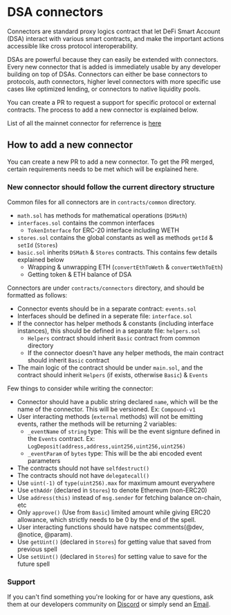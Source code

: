 # DSA connectors

Connectors are standard proxy logics contract that let DeFi Smart Account (DSA) interact with various smart contracts, and make the important actions accessible like cross protocol interoperability.

DSAs are powerful because they can easily be extended with connectors. Every new connector that is added is immediately usable by any developer building on top of DSAs. Connectors can either be base connectors to protocols, auth connectors, higher level connectors with more specific use cases like optimized lending, or connectors to native liquidity pools.

You can create a PR to request a support for specific protocol or external contracts. The process to add a new connector is explained below.

List of all the mainnet connector for referrence is [here](https://github.com/Instadapp/dsa-connectors/tree/main/contracts/mainnet/connectors)

## How to add a new connector

You can create a new PR to add a new connector. To get the PR merged, certain requirements needs to be met which will be explained here.

### New connector should follow the current directory structure

Common files for all connectors are in `contracts/common` directory.

* `math.sol` has methods for mathematical operations (`DSMath`)
* `interfaces.sol` contains the common interfaces
  * `TokenInterface` for ERC-20 interface including WETH
* `stores.sol` contains the global constants as well as methods `getId` & `setId` (`Stores`)
* `basic.sol` inherits `DSMath` & `Stores` contracts. This contains few details explained below
  * Wrapping & unwrapping ETH (`convertEthToWeth` & `convertWethToEth`)
  * Getting token & ETH balance of DSA

Connectors are under `contracts/connectors` directory, and should be formatted as follows:

* Connector events should be in a separate contract: `events.sol`
* Interfaces should be defined in a seperate file: `interface.sol`
* If the connector has helper methods & constants (including interface instances), this should be defined in a separate file: `helpers.sol`
  * `Helpers` contract should inherit `Basic` contract from common directory
  * If the connector doesn't have any helper methods, the main contract should inherit `Basic` contract
* The main logic of the contract should be under `main.sol`, and the contract should inherit `Helpers` (if exists, otherwise `Basic`) & `Events`

Few things to consider while writing the connector:

* Connector should have a public string declared `name`, which will be the name of the connector. This will be versioned. Ex: `Compound-v1`
* User interacting methods (`external` methods) will not be emitting events, rather the methods will be returning 2 variables:
  * `_eventName` of `string` type: This will be the event signture defined in the `Events` contract. Ex: `LogDeposit(address,address,uint256,uint256,uint256)`
  * `_eventParam` of `bytes` type: This will be the abi encoded event parameters
* The contracts should not have `selfdestruct()`
* The contracts should not have `delegatecall()`
* Use `uint(-1)` of `type(uint256).max` for maximum amount everywhere
* Use `ethAddr` (declared in `Stores`) to denote Ethereum (non-ERC20)
* Use `address(this)` instead of `msg.sender` for fetching balance on-chain, etc
* Only `approve()` (Use from `Basic`) limited amount while giving ERC20 allowance, which strictly needs to be 0 by the end of the spell.
* User interacting functions should have natspec comments(@dev, @notice, @param). 
* Use `getUint()` (declared in `Stores`) for getting value that saved from previous spell
* Use `setUint()` (declared in `Stores`) for setting value to save for the future spell

### Support

If you can't find something you're looking for or have any questions, ask them at our developers community on [Discord](https://discord.gg/83vvrnY) or simply send an [Email](mailto:info@instadapp.io).

